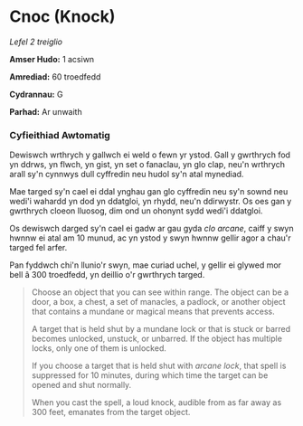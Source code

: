 # Cnoc (Knock)

*Lefel 2 treiglio*

**Amser Hudo:** 1 acsiwn

**Amrediad:** 60 troedfedd

**Cydrannau:** G

**Parhad:** Ar unwaith

### Cyfieithiad Awtomatig

Dewiswch wrthrych y gallwch ei weld o fewn yr ystod. Gall y gwrthrych fod yn ddrws, yn flwch, yn gist, yn set o fanaclau, yn glo clap, neu'n wrthrych arall sy'n cynnwys dull cyffredin neu hudol sy'n atal mynediad.

Mae targed sy'n cael ei ddal ynghau gan glo cyffredin neu sy'n sownd neu wedi'i wahardd yn dod yn ddatgloi, yn rhydd, neu'n ddirwystr. Os oes gan y gwrthrych cloeon lluosog, dim ond un ohonynt sydd wedi'i ddatgloi.

Os dewiswch darged sy'n cael ei gadw ar gau gyda *clo arcane*, caiff y swyn hwnnw ei atal am 10 munud, ac yn ystod y swyn hwnnw gellir agor a chau'r targed fel arfer.

Pan fyddwch chi'n llunio'r swyn, mae curiad uchel, y gellir ei glywed mor bell â 300 troedfedd, yn deillio o'r gwrthrych targed.

>  Choose an object that you can see within range. The object can be a door, a box, a chest, a set of manacles, a padlock, or another object that contains a mundane or magical means that prevents access.
>  
>  A target that is held shut by a mundane lock or that is stuck or barred becomes unlocked, unstuck, or unbarred. If the object has multiple locks, only one of them is unlocked.
>  
>  If you choose a target that is held shut with *arcane lock*, that spell is suppressed for 10 minutes, during which time the target can be opened and shut normally.
>  
>  When you cast the spell, a loud knock, audible from as far away as 300 feet, emanates from the target object.